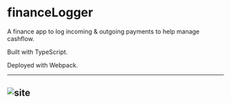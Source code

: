 # financeLogger

A finance app to log incoming & outgoing payments to help manage cashflow.

Built with TypeScript. 

Deployed with Webpack.

----

![site](https://i.ibb.co/Xx8WmCw/fin-Readme.png)
----
